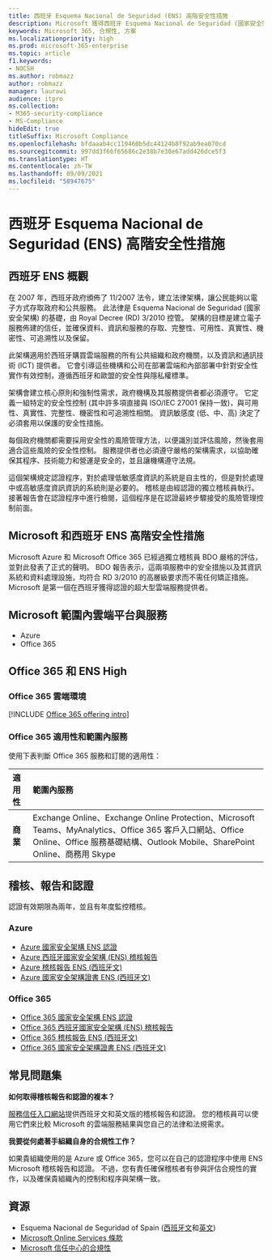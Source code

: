 ```yaml
---
title: 西班牙 Esquema Nacional de Seguridad (ENS) 高階安全性措施
description: Microsoft 獲得西班牙 Esquema Nacional de Seguridad (國家安全架構) 認證。
keywords: Microsoft 365, 合規性, 方案
ms.localizationpriority: high
ms.prod: microsoft-365-enterprise
ms.topic: article
f1.keywords:
- NOCSH
ms.author: robmazz
author: robmazz
manager: laurawi
audience: itpro
ms.collection:
- M365-security-compliance
- MS-Compliance
hideEdit: true
titleSuffix: Microsoft Compliance
ms.openlocfilehash: bfdaaab4cc119460b5dc44124b8f92ab9ea070cd
ms.sourcegitcommit: 997dd3f66f65686c2e38b7e30e67add426dce5f3
ms.translationtype: HT
ms.contentlocale: zh-TW
ms.lasthandoff: 09/09/2021
ms.locfileid: "58947675"
---
```

# <a name="spain-esquema-nacional-de-seguridad-ens-high-level-security-measures"></a>西班牙 Esquema Nacional de Seguridad (ENS) 高階安全性措施

## <a name="spain-ens-overview"></a>西班牙 ENS 概觀

在 2007 年，西班牙政府頒佈了 11/2007 法令，建立法律架構，讓公民能夠以電子方式存取政府和公共服務。 此法律是 Esquema Nacional de Seguridad (國家安全架構) 的基礎，由 Royal Decree (RD) 3/2010 控管。 架構的目標是建立電子服務佈建的信任，並確保資料、資訊和服務的存取、完整性、可用性、真實性、機密性、可追溯性以及保留。

此架構適用於西班牙購買雲端服務的所有公共組織和政府機關，以及資訊和通訊技術 (ICT) 提供者。 它會引導這些機構和公司在部署雲端和內部部署中針對安全性實作有效控制，遵循西班牙和歐盟的安全性與隱私權標準。

架構會建立核心原則和強制性需求，政府機構及其服務提供者都必須遵守。 它定義一組特定的安全性控制 (其中許多項直接與 ISO/IEC 27001 保持一致)，與可用性、真實性、完整性、機密性和可追溯性相關。 資訊敏感度 (低、中、高) 決定了必須套用以保護的安全性措施。

每個政府機關都需要採用安全性的風險管理方法，以便識別並評估風險，然後套用適合這些風險的安全性控制。 服務提供者也必須遵守嚴格的架構需求，以協助確保其程序、技術能力和營運是安全的，並且讓機構遵守法規。

這個架構規定認證程序，對於處理低敏感度資訊的系統是自主性的，但是對於處理中或高敏感度資訊資訊的系統則是必要的。 稽核是由經認證的獨立稽核員執行。 接著報告會在認證程序中進行檢閱，這個程序是在認證最終步驟接受的風險管理控制前面。

## <a name="microsoft-and-spain-ens-high-level-security-measures"></a>Microsoft 和西班牙 ENS 高階安全性措施

Microsoft Azure 和 Microsoft Office 365 已經過獨立稽核員 BDO 嚴格的評估，並對此發表了正式的聲明。 BDO 報告表示，這兩項服務中的安全措施以及其資訊系統和資料處理設施，均符合 RD 3/2010 的高層級要求而不需任何矯正措施。 Microsoft 是第一個在西班牙獲得認證的超大型雲端服務提供者。

## <a name="microsoft-in-scope-cloud-platforms--services"></a>Microsoft 範圍內雲端平台與服務

- Azure
- Office 365

## <a name="office-365-and-ens-high"></a>Office 365 和 ENS High

### <a name="office-365-cloud-environments"></a>Office 365 雲端環境

[!INCLUDE [Office 365 offering intro](../includes/o365-offering-introduction.md)]

### <a name="office-365-applicability-and-in-scope-services"></a>Office 365 適用性和範圍內服務

使用下表判斷 Office 365 服務和訂閱的適用性：

| **適用性** | **範圍內服務** |
|:------------------|:----------------------|
| **商業** | Exchange Online、Exchange Online Protection、Microsoft Teams、MyAnalytics、Office 365 客戶入口網站、Office Online、Office 服務基礎結構、Outlook Mobile、SharePoint Online、商務用 Skype |

## <a name="audits-reports-and-certificates"></a>稽核、報告和認證

認證有效期限為兩年，並且有年度監控稽核。

### <a name="azure"></a>Azure

- [Azure 國家安全架構 ENS 認證](https://aka.ms/AzureNationalSecurityFrameworkENSCertificate)
- [Azure 西班牙國家安全架構 (ENS) 稽核報告](https://aka.ms/AzureNationalSecurityFrameworkAuditReport)
- [Azure 稽核報告 ENS (西班牙文)](https://aka.ms/AzureInformeAuditoriaENS)
- [Azure 國家安全架構證書 ENS (西班牙文)](https://aka.ms/AzureNationalSecurityFrameworkCertificadoENS)

### <a name="office-365"></a>Office 365

- [Office 365 國家安全架構 ENS 認證](https://aka.ms/Office365NationalSecurityFrameworkENSCertificate)
- [Office 365 西班牙國家安全架構 (ENS) 稽核報告](https://aka.ms/Office365NationalSecurityFrameworkAuditReport)
- [Office 365 稽核報告 ENS (西班牙文)](https://aka.ms/Office365InformeAuditoriaENS)
- [Office 365 國家安全架構證書 ENS (西班牙文)](https://aka.ms/Office365NationalSecurityFrameworkCertificadoENS)

## <a name="frequently-asked-questions"></a>常見問題集

**如何取得稽核報告和認證的複本？**

[服務信任入口網站](https://aka.ms/stphelp)提供西班牙文和英文版的稽核報告和認證。 您的稽核員可以使用它們來比較 Microsoft 的雲端服務結果與您自己的法律和法規需求。

**我要從何處著手組織自身的合規性工作？**

如果貴組織使用的是 Azure 或 Office 365，您可以在自己的認證程序中使用 ENS Microsoft 稽核報告和認證。 不過，您有責任確保稽核者有參與評估合規性的實作，以及確保貴組織內的控制和程序與架構一致。

## <a name="resources"></a>資源

- Esquema Nacional de Seguridad of Spain ([西班牙文](https://administracionelectronica.gob.es/pae_Home/pae_Estrategias/pae_Seguridad_Inicio/pae_Esquema_Nacional_de_Seguridad.html?idioma=sp#.Vwxp82mcGM8)和[英文](https://administracionelectronica.gob.es/pae_Home/pae_Estrategias/pae_Seguridad_Inicio/pae_Esquema_Nacional_de_Seguridad.html?idioma=en#.VwvcgmmcGM9))
- [Microsoft Online Services 條款](https://aka.ms/Online-Services-Terms)
- [Microsoft 信任中心的合規性](https://www.microsoft.com/trust-center/compliance/compliance-overview)
